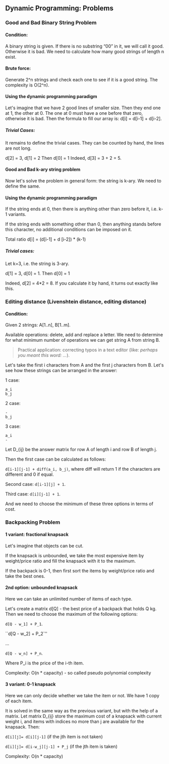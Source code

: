 ## Dynamic Programming: Problems
### Good and Bad Binary String Problem
#### Condition:
A binary string is given. If there is no substring “00” in it, we will call it good. Otherwise it is bad.
We need to calculate how many good strings of length n exist.
#### Brute force:
Generate 2^n strings and check each one to see if it is a good string.
The complexity is O(2^n).
#### Using the dynamic programming paradigm
Let's imagine that we have 2 good lines of smaller size. Then they end one at 1, the other at 0. The one at 0 must have a one before that zero, otherwise it is bad. Then the formula to fill our array is: d[i] = d[i-1] + d[i-2].

##### Trivial Cases:
It remains to define the trivial cases. They can be counted by hand, the lines are not long.

d[2] = 3,
d[1] = 2
Then d[0] = 1
Indeed, d[3] = 3 + 2 = 5.

#### Good and Bad k-ary string problem

Now let's solve the problem in general form: the string is k-ary. We need to define the same.
#### Using the dynamic programming paradigm
If the string ends at 0, then there is anything other than zero before it, i.e. k-1 variants.

If the string ends with something other than 0, then anything stands before this character, no additional conditions can be imposed on it.

Total ratio d[i] = (d[i-1] + d [i-2]) * (k-1)

##### Trivial cases:

Let k=3, i.e. the string is 3-ary.

d[1] = 3, d[0] = 1. Then d[0] = 1

Indeed, d[2] = 4*2 = 8. If you calculate it by hand, it turns out exactly like this.

### Editing distance (Livenshtein distance, editing distance)
#### Condition:
Given 2 strings: A[1..n], B[1..m].

Available operations: delete, add and replace a letter. We need to determine for what minimum number of operations we can get string A from string B.

> Practical application: correcting typos in a text editor (like: *perhaps you meant this word: ...*).
>
Let's take the first i characters from A and the first j characters from B. Let's see how these strings can be arranged in the answer:

1 case:
```
a_i
b_j
```

2 case:
```
-
b_j
```
3 case:
```
a_i
-
```
Let D_{ij} be the answer matrix for row A of length i and row B of length j.

Then the first case can be calculated as follows:

`d[i-1][j-1] + diff(a_i, b_j)`, where diff will return 1 if the characters are different and 0 if equal.

Second case: `d[i-1][j] + 1`.

Third case: `d[i][j-1] + 1`.

And we need to choose the minimum of these three options in terms of cost.

### Backpacking Problem
#### 1 variant: fractional knapsack
Let's imagine that objects can be cut.

If the knapsack is unbounded, we take the most expensive item by weight/price ratio and fill the knapsack with it to the maximum.

If the backpack is 0-1, then first sort the items by weight/price ratio and take the best ones.

#### 2nd option: unbounded knapsack

Here we can take an unlimited number of items of each type.

Let's create a matrix d[Q] - the best price of a backpack that holds Q kg. Then we need to choose the maximum of the following options:

``d[Q - w_1] + P_1``.

``d[Q - w_2] + P_2`''

...

```d[Q - w_n] + P_n```.

Where P_i is the price of the i-th item.

Complexity: O(n * capacity) - so called pseudo polynomial complexity

#### 3 variant: 0-1 knapsack

Here we can only decide whether we take the item or not. We have 1 copy of each item.

It is solved in the same way as the previous variant, but with the help of a matrix. Let matrix D_{ij} store the maximum cost of a knapsack with current weight i, and items with indices no more than j are available for the knapsack. Then:

`d[i][j]= d[i][j-1]` (if the jth item is not taken)

`d[i][j]= d[i-w_j][j-1] + P_j` (if the jth item is taken)

Complexity: O(n * capacity)
